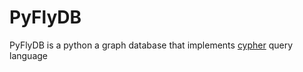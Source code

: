 # PyFlyDB
 
PyFlyDB is a python a graph database that implements [cypher](http://www.opencypher.org/) query language

